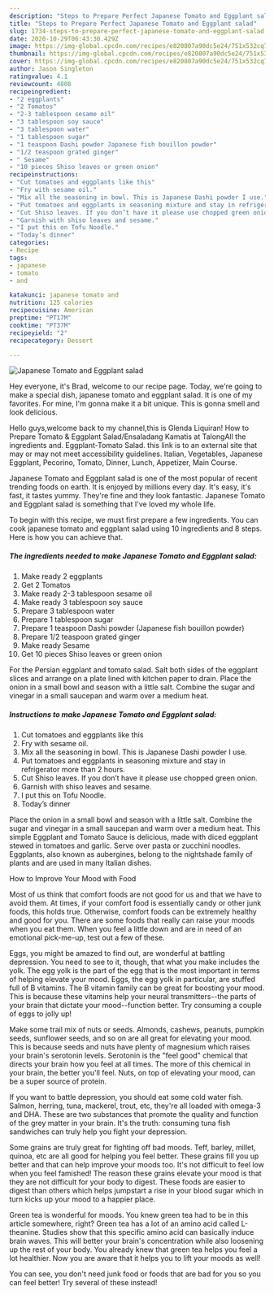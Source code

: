 ```yaml
---
description: "Steps to Prepare Perfect Japanese Tomato and Eggplant salad"
title: "Steps to Prepare Perfect Japanese Tomato and Eggplant salad"
slug: 1734-steps-to-prepare-perfect-japanese-tomato-and-eggplant-salad
date: 2020-10-29T06:43:30.429Z
image: https://img-global.cpcdn.com/recipes/e820807a90dc5e24/751x532cq70/japanese-tomato-and-eggplant-salad-recipe-main-photo.jpg
thumbnail: https://img-global.cpcdn.com/recipes/e820807a90dc5e24/751x532cq70/japanese-tomato-and-eggplant-salad-recipe-main-photo.jpg
cover: https://img-global.cpcdn.com/recipes/e820807a90dc5e24/751x532cq70/japanese-tomato-and-eggplant-salad-recipe-main-photo.jpg
author: Jason Singleton
ratingvalue: 4.1
reviewcount: 4808
recipeingredient:
- "2 eggplants"
- "2 Tomatos"
- "2-3 tablespoon sesame oil"
- "3 tablespoon soy sauce"
- "3 tablespoon water"
- "1 tablespoon sugar"
- "1 teaspoon Dashi powder Japanese fish bouillon powder"
- "1/2 teaspoon grated ginger"
- " Sesame"
- "10 pieces Shiso leaves or green onion"
recipeinstructions:
- "Cut tomatoes and eggplants like this"
- "Fry with sesame oil."
- "Mix all the seasoning in bowl. This is Japanese Dashi powder I use."
- "Put tomatoes and eggplants in seasoning mixture and stay in refrigerator more than 2 hours."
- "Cut Shiso leaves. If you don’t have it please use chopped green onion."
- "Garnish with shiso leaves and sesame."
- "I put this on Tofu Noodle."
- "Today’s dinner"
categories:
- Recipe
tags:
- japanese
- tomato
- and

katakunci: japanese tomato and 
nutrition: 125 calories
recipecuisine: American
preptime: "PT17M"
cooktime: "PT37M"
recipeyield: "2"
recipecategory: Dessert

---
```



![Japanese Tomato and Eggplant salad](https://img-global.cpcdn.com/recipes/e820807a90dc5e24/751x532cq70/japanese-tomato-and-eggplant-salad-recipe-main-photo.jpg)

Hey everyone, it's Brad, welcome to our recipe page. Today, we're going to make a special dish, japanese tomato and eggplant salad. It is one of my favorites. For mine, I'm gonna make it a bit unique. This is gonna smell and look delicious.

Hello guys,welcome back to my channel,this is Glenda Liquiran! How to Prepare Tomato &amp; Eggplant Salad/Ensaladang Kamatis at TalongAll the ingredients and. Eggplant-Tomato Salad. this link is to an external site that may or may not meet accessibility guidelines. Italian, Vegetables, Japanese Eggplant, Pecorino, Tomato, Dinner, Lunch, Appetizer, Main Course.

Japanese Tomato and Eggplant salad is one of the most popular of recent trending foods on earth. It is enjoyed by millions every day. It's easy, it's fast, it tastes yummy. They're fine and they look fantastic. Japanese Tomato and Eggplant salad is something that I've loved my whole life.


To begin with this recipe, we must first prepare a few ingredients. You can cook japanese tomato and eggplant salad using 10 ingredients and 8 steps. Here is how you can achieve that.

<!--inarticleads1-->

##### The ingredients needed to make Japanese Tomato and Eggplant salad:

1. Make ready 2 eggplants
1. Get 2 Tomatos
1. Make ready 2-3 tablespoon sesame oil
1. Make ready 3 tablespoon soy sauce
1. Prepare 3 tablespoon water
1. Prepare 1 tablespoon sugar
1. Prepare 1 teaspoon Dashi powder (Japanese fish bouillon powder)
1. Prepare 1/2 teaspoon grated ginger
1. Make ready  Sesame
1. Get 10 pieces Shiso leaves or green onion


For the Persian eggplant and tomato salad. Salt both sides of the eggplant slices and arrange on a plate lined with kitchen paper to drain. Place the onion in a small bowl and season with a little salt. Combine the sugar and vinegar in a small saucepan and warm over a medium heat. 

<!--inarticleads2-->

##### Instructions to make Japanese Tomato and Eggplant salad:

1. Cut tomatoes and eggplants like this
1. Fry with sesame oil.
1. Mix all the seasoning in bowl. This is Japanese Dashi powder I use.
1. Put tomatoes and eggplants in seasoning mixture and stay in refrigerator more than 2 hours.
1. Cut Shiso leaves. If you don’t have it please use chopped green onion.
1. Garnish with shiso leaves and sesame.
1. I put this on Tofu Noodle.
1. Today’s dinner


Place the onion in a small bowl and season with a little salt. Combine the sugar and vinegar in a small saucepan and warm over a medium heat. This simple Eggplant and Tomato Sauce is delicious, made with diced eggplant stewed in tomatoes and garlic. Serve over pasta or zucchini noodles. Eggplants, also known as aubergines, belong to the nightshade family of plants and are used in many Italian dishes. 

How to Improve Your Mood with Food


Most of us think that comfort foods are not good for us and that we have to avoid them. At times, if your comfort food is essentially candy or other junk foods, this holds true. Otherwise, comfort foods can be extremely healthy and good for you. There are some foods that really can raise your moods when you eat them. When you feel a little down and are in need of an emotional pick-me-up, test out a few of these.

Eggs, you might be amazed to find out, are wonderful at battling depression. You need to see to it, though, that what you make includes the yolk. The egg yolk is the part of the egg that is the most important in terms of helping elevate your mood. Eggs, the egg yolk in particular, are stuffed full of B vitamins. The B vitamin family can be great for boosting your mood. This is because these vitamins help your neural transmitters--the parts of your brain that dictate your mood--function better. Try consuming a couple of eggs to jolly up!

Make some trail mix of nuts or seeds. Almonds, cashews, peanuts, pumpkin seeds, sunflower seeds, and so on are all great for elevating your mood. This is because seeds and nuts have plenty of magnesium which raises your brain's serotonin levels. Serotonin is the "feel good" chemical that directs your brain how you feel at all times. The more of this chemical in your brain, the better you'll feel. Nuts, on top of elevating your mood, can be a super source of protein.

If you want to battle depression, you should eat some cold water fish. Salmon, herring, tuna, mackerel, trout, etc, they're all loaded with omega-3 and DHA. These are two substances that promote the quality and function of the grey matter in your brain. It's the truth: consuming tuna fish sandwiches can truly help you fight your depression. 

Some grains are truly great for fighting off bad moods. Teff, barley, millet, quinoa, etc are all good for helping you feel better. These grains fill you up better and that can help improve your moods too. It's not difficult to feel low when you feel famished! The reason these grains elevate your mood is that they are not difficult for your body to digest. These foods are easier to digest than others which helps jumpstart a rise in your blood sugar which in turn kicks up your mood to a happier place.

Green tea is wonderful for moods. You knew green tea had to be in this article somewhere, right? Green tea has a lot of an amino acid called L-theanine. Studies show that this specific amino acid can basically induce brain waves. This will better your brain's concentration while also loosening up the rest of your body. You already knew that green tea helps you feel a lot healthier. Now you are aware that it helps you to lift your moods as well!

You can see, you don't need junk food or foods that are bad for you so you can feel better! Try several of these instead!

